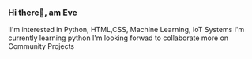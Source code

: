 ### Hi there👋,  am Eve
il'm interested in Python, HTML,CSS, Machine Learning, IoT Systems
l'm currently learning python
l'm looking forwad to collaborate more on Community Projects
<!--

-->
